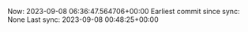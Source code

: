Now: 2023-09-08 06:36:47.564706+00:00 Earliest commit since sync: None Last sync: 2023-09-08 00:48:25+00:00
